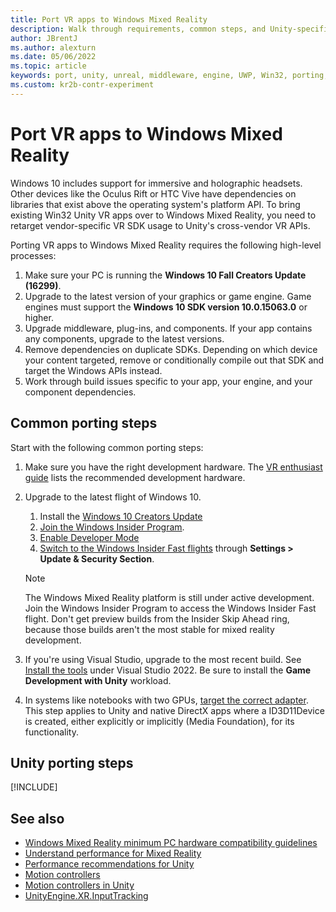 ```yaml
---
title: Port VR apps to Windows Mixed Reality
description: Walk through requirements, common steps, and Unity-specific steps for porting existing immersive Unity applications to Windows Mixed Reality.
author: JBrentJ
ms.author: alexturn
ms.date: 05/06/2022
ms.topic: article
keywords: port, unity, unreal, middleware, engine, UWP, Win32, porting, HoloLens 1st gen, mixed reality headset, windows mixed reality headset, migration, Windows 10, input mapping, 
ms.custom: kr2b-contr-experiment
---
```


# Port VR apps to Windows Mixed Reality

Windows 10 includes support for immersive and holographic headsets. Other devices like the Oculus Rift or HTC Vive have dependencies on libraries that exist above the operating system's platform API. To bring existing Win32 Unity VR apps over to Windows Mixed Reality, you need to retarget vendor-specific VR SDK usage to Unity's cross-vendor VR APIs.

Porting VR apps to Windows Mixed Reality requires the following high-level processes:

1. Make sure your PC is running the **Windows 10 Fall Creators Update (16299)**.
1. Upgrade to the latest version of your graphics or game engine. Game engines must support the **Windows 10 SDK version 10.0.15063.0** or higher.
1. Upgrade middleware, plug-ins, and components. If your app contains any components, upgrade to the latest versions.
1. Remove dependencies on duplicate SDKs. Depending on which device your content targeted, remove or conditionally compile out that SDK and target the Windows APIs instead.
1. Work through build issues specific to your app, your engine, and your component dependencies.

## Common porting steps

Start with the following common porting steps:

1. Make sure you have the right development hardware. The [VR enthusiast guide](/windows/mixed-reality/enthusiast-guide/windows-mixed-reality-minimum-pc-hardware-compatibility-guidelines) lists the recommended development hardware.

1. Upgrade to the latest flight of Windows 10.
   1. Install the [Windows 10 Creators Update](https://www.microsoft.com/software-download/windows10)
   1. [Join the Windows Insider Program](https://insider.windows.com).
   1. [Enable Developer Mode](/windows/uwp/get-started/enable-your-device-for-development)
   1. [Switch to the Windows Insider Fast flights](/archive/blogs/uktechnet/joining-insider-preview) through **Settings > Update & Security Section**.

   > [!NOTE]
   > The Windows Mixed Reality platform is still under active development. Join the Windows Insider Program to access the Windows Insider Fast flight. Don't get preview builds from the Insider Skip Ahead ring, because those builds aren't the most stable for mixed reality development.

1. If you're using Visual Studio, upgrade to the most recent build. See [Install the tools](../install-the-tools.md#installation-checklist) under Visual Studio 2022. Be sure to install the **Game Development with Unity** workload.

1. In systems like notebooks with two GPUs, [target the correct adapter](../native/rendering-in-directx.md#hybrid-graphics-pcs-and-mixed-reality-applications). This step applies to Unity and native DirectX apps where a ID3D11Device is created, either explicitly or implicitly (Media Foundation), for its functionality.

## Unity porting steps

[!INCLUDE[](includes/unity-porting-guidance.md)]

## See also

- [Windows Mixed Reality minimum PC hardware compatibility guidelines](/windows/mixed-reality/enthusiast-guide/windows-mixed-reality-minimum-pc-hardware-compatibility-guidelines)
- [Understand performance for Mixed Reality](../advanced-concepts/understanding-performance-for-mixed-reality.md)
- [Performance recommendations for Unity](../unity/performance-recommendations-for-unity.md)
- [Motion controllers](../../design/motion-controllers.md)
- [Motion controllers in Unity](../unity/motion-controllers-in-unity.md)
- [UnityEngine.XR.InputTracking](https://docs.unity3d.com/ScriptReference/XR.InputTracking.html)


